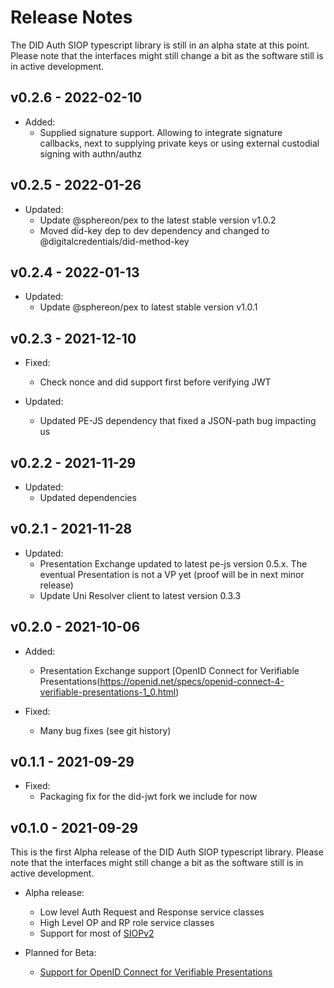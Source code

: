 # Release Notes
The DID Auth SIOP typescript library is still in an alpha state at this point. Please note that the interfaces might still change a bit as the software still is in active development.


## v0.2.6 - 2022-02-10

- Added:
  - Supplied signature support. Allowing to integrate signature callbacks, next to supplying private keys or using external custodial signing with authn/authz


## v0.2.5 - 2022-01-26

- Updated:
  - Update @sphereon/pex to the latest stable version v1.0.2
  - Moved did-key dep to dev dependency and changed to @digitalcredentials/did-method-key


## v0.2.4 - 2022-01-13

- Updated:
  - Update @sphereon/pex to latest stable version v1.0.1

## v0.2.3 - 2021-12-10

- Fixed:
  - Check nonce and did support first before verifying JWT

- Updated:
  * Updated PE-JS dependency that fixed a JSON-path bug impacting us


## v0.2.2 - 2021-11-29

- Updated:
  * Updated dependencies

## v0.2.1 - 2021-11-28

- Updated:
  * Presentation Exchange updated to latest pe-js version 0.5.x. The eventual Presentation is not a VP yet (proof will be in next minor release)
  * Update Uni Resolver client to latest version 0.3.3

## v0.2.0 - 2021-10-06

- Added:
  * Presentation Exchange support [OpenID Connect for Verifiable Presentations(https://openid.net/specs/openid-connect-4-verifiable-presentations-1_0.html)
  
- Fixed:
  * Many bug fixes (see git history)

## v0.1.1 - 2021-09-29

- Fixed:
  * Packaging fix for the did-jwt fork we include for now

## v0.1.0 - 2021-09-29
This is the first Alpha release of the DID Auth SIOP typescript library. Please note that the interfaces might still change a bit as the software still is in active development.

- Alpha release:
    * Low level Auth Request and Response service classes
    * High Level OP and RP role service classes
    * Support for most of [SIOPv2](https://openid.net/specs/openid-connect-self-issued-v2-1_0.html)

- Planned for Beta:
    * [Support for OpenID Connect for Verifiable Presentations](https://openid.net/specs/openid-connect-4-verifiable-presentations-1_0.html)
